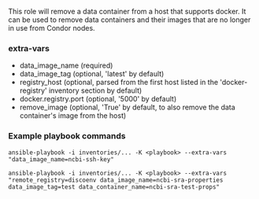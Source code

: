 This role will remove a data container from a host that supports docker.
It can be used to remove data containers and their images that are no longer in use from Condor nodes.

### extra-vars

* data_image_name (required)
* data_image_tag (optional, 'latest' by default)
* registry_host (optional, parsed from the first host listed in the 'docker-registry' inventory section by default)
* docker.registry.port (optional, '5000' by default)
* remove_image (optional, 'True' by default, to also remove the data container's image from the host)

### Example playbook commands

    ansible-playbook -i inventories/... -K <playbook> --extra-vars "data_image_name=ncbi-ssh-key"

    ansible-playbook -i inventories/... -K <playbook> --extra-vars "remote_registry=discoenv data_image_name=ncbi-sra-properties data_image_tag=test data_container_name=ncbi-sra-test-props"

